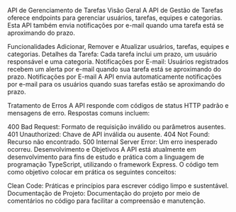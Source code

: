 API de Gerenciamento de Tarefas
Visão Geral
A API de Gestão de Tarefas oferece endpoints para gerenciar usuários, tarefas, equipes e categorias. Esta API também envia notificações por e-mail quando uma tarefa está se aproximando do prazo.

Funcionalidades
Adicionar, Remover e Atualizar usuários, tarefas, equipes e categorias.
Detalhes da Tarefa: Cada tarefa inclui um prazo, um usuário responsável e uma categoria.
Notificações por E-mail: Usuários registrados recebem um alerta por e-mail quando sua tarefa está se aproximando do prazo.
Notificações por E-mail
A API envia automaticamente notificações por e-mail para os usuários quando suas tarefas estão se aproximando do prazo.

Tratamento de Erros
A API responde com códigos de status HTTP padrão e mensagens de erro. Respostas comuns incluem:

400 Bad Request: Formato de requisição inválido ou parâmetros ausentes.
401 Unauthorized: Chave de API inválida ou ausente.
404 Not Found: Recurso não encontrado.
500 Internal Server Error: Um erro inesperado ocorreu.
Desenvolvimento e Objetivos
A API está atualmente em desenvolvimento para fins de estudo e prática com a linguagem de programação TypeScript, utilizando o framework Express. O código tem como objetivo colocar em prática os seguintes conceitos:

Clean Code: Práticas e princípios para escrever código limpo e sustentável.
Documentação de Projeto: Documentação do projeto por meio de comentários no código para facilitar a compreensão e manutenção.
